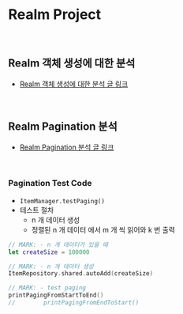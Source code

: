 # Realm Project

<br>

## Realm 객체 생성에 대한 분석
- [Realm 객체 생성에 대한 분석 글 링크](https://www.notion.so/let-realm-try-Realm-02ebd09fa9634a43bf1a7f242287cccc?pvs=21)

<br>

## Realm Pagination 분석
- [Realm Pagination 분석 글 링크](https://www.notion.so/Realm-Pagination-3b63ec13e03f4a2c9e762c7ccc085e7b?pvs=4)

<br>

### Pagination Test Code
- <code>ItemManager.testPaging()</code>
- 테스트 절차
    - n 개  데이터 생성
    - 정렬된 n 개 데이터 에서 m 개 씩 읽어와 k 번 출력

```Swift
// MARK: - n 개 데이터가 있을 때
let createSize = 100000

// MARK: - n 개 데이터 생성
ItemRepository.shared.autoAdd(createSize)

// MARK: - test paging 
printPagingFromStartToEnd()
//        printPagingFromEndToStart()
```

<br>

